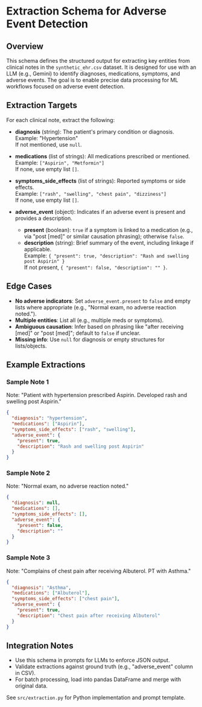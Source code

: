 # Extraction Schema for Adverse Event Detection

## Overview
This schema defines the structured output for extracting key entities from clinical notes in the `synthetic_ehr.csv` dataset. It is designed for use with an LLM (e.g., Gemini) to identify diagnoses, medications, symptoms, and adverse events. The goal is to enable precise data processing for ML workflows focused on adverse event detection.

## Extraction Targets
For each clinical note, extract the following:

- **diagnosis** (string): The patient's primary condition or diagnosis.  
  Example: "Hypertension"  
  If not mentioned, use `null`.

- **medications** (list of strings): All medications prescribed or mentioned.  
  Example: `["Aspirin", "Metformin"]`  
  If none, use empty list `[]`.

- **symptoms_side_effects** (list of strings): Reported symptoms or side effects.  
  Example: `["rash", "swelling", "chest pain", "dizziness"]`  
  If none, use empty list `[]`.

- **adverse_event** (object): Indicates if an adverse event is present and provides a description.  
  - **present** (boolean): `true` if a symptom is linked to a medication (e.g., via "post [med]" or similar causation phrasing); otherwise `false`.  
  - **description** (string): Brief summary of the event, including linkage if applicable.  
    Example: `{ "present": true, "description": "Rash and swelling post Aspirin" }`  
    If not present, `{ "present": false, "description": "" }`.

## Edge Cases
- **No adverse indicators**: Set `adverse_event.present` to `false` and empty lists where appropriate (e.g., "Normal exam, no adverse reaction noted.").
- **Multiple entities**: List all (e.g., multiple meds or symptoms).
- **Ambiguous causation**: Infer based on phrasing like "after receiving [med]" or "post [med]"; default to `false` if unclear.
- **Missing info**: Use `null` for diagnosis or empty structures for lists/objects.

## Example Extractions
### Sample Note 1
Note: "Patient with hypertension prescribed Aspirin. Developed rash and swelling post Aspirin."

```json
{
  "diagnosis": "hypertension",
  "medications": ["Aspirin"],
  "symptoms_side_effects": ["rash", "swelling"],
  "adverse_event": {
    "present": true,
    "description": "Rash and swelling post Aspirin"
  }
}
```

### Sample Note 2
Note: "Normal exam, no adverse reaction noted."

```json
{
  "diagnosis": null,
  "medications": [],
  "symptoms_side_effects": [],
  "adverse_event": {
    "present": false,
    "description": ""
  }
}
```

### Sample Note 3
Note: "Complains of chest pain after receiving Albuterol. PT with Asthma."

```json
{
  "diagnosis": "Asthma",
  "medications": ["Albuterol"],
  "symptoms_side_effects": ["chest pain"],
  "adverse_event": {
    "present": true,
    "description": "Chest pain after receiving Albuterol"
  }
}
```

## Integration Notes
- Use this schema in prompts for LLMs to enforce JSON output.
- Validate extractions against ground truth (e.g., "adverse_event" column in CSV).
- For batch processing, load into pandas DataFrame and merge with original data.

See `src/extraction.py` for Python implementation and prompt template.

